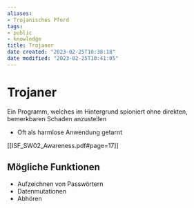 ```yaml
---
aliases: 
- Trojanisches Pferd
tags:  
- public
- knowledge
title: Trojaner
date created: "2023-02-25T10:38:18"
date modified: "2023-02-25T10:41:05"
---
```


# Trojaner

Ein Programm, welches im Hintergrund spioniert ohne direkten, bemerkbaren Schaden anzustellen

- Oft als harmlose Anwendung getarnt

[[ISF_SW02_Awareness.pdf#page=17]]

## Mögliche Funktionen

- Aufzeichnen von Passwörtern
- Datenmutationen
- Abhören
